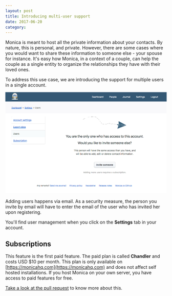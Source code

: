 ```yaml
---
layout: post
title: Introducing multi-user support
date: 2017-06-20
category:
---
```


Monica is meant to host all the private information about your contacts. By
nature, this is personal, and private. However, there are some cases where you
would want to share these information to someone else - your spouse for
instance. It's easy how Monica, in a context of a couple, can help the couple as
a single entity to organize the relationships they have with their loved ones.

To address this use case, we are introducing the support for multiple users in a
single account.

![Image representing the multi user support](/assets/img/posts/2017-06-20-multi-user-support.png)

Adding users happens via email. As a security measure, the person you invite by
email will have to enter the email of the user who has invited her upon
registering.

You'll find user management when you click on the **Settings** tab in your
account.

## Subscriptions

This feature is the first paid feature. The paid plan is called **Chandler** and
costs USD $10 per month. This plan is only available on
[https://monicahq.com](https://monicahq.com) and does not affect self hosted
installations. If you host Monica on your own server, you have access to paid
features for free.

[Take a look at the pull request](https://github.com/monicahq/monica/pull/359)
to know more about this.
